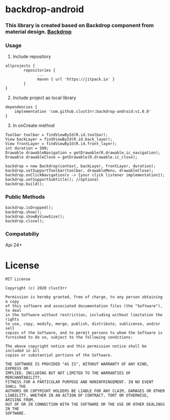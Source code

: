 # backdrop-android

### This library is created based on Backdrop component from material design. [Backdrop](https://material.io/design/components/backdrop.html)

### Usage

1. Include repository
```
allprojects {
		repositories {
			  ...
			  maven { url 'https://jitpack.io' }
		}
}
```
2. Include project as local library
```
dependencies {
    implementation 'com.github.clust3rr:backdrop-android:v1.0.0'
}
```
3. In onCreate method 
```
Toolbar toolbar = findViewById(R.id.toolbar);
View backLayer = findViewById(R.id.back_layer);
View frontLayer = findViewById(R.id.front_layer);
int duration = 500;
Drawable drawableNavigation = getDrawable(R.drawable.ic_navigation);
Drawable drawableClose = getDrawable(R.drawable.ic_close);
 
backdrop = new Backdrop(context, backLayer, frontLayer, duration);
backdrop.setSupportToolbar(toolbar, drawableMenu, drawableClose);
backdrop.onClickNavigation(v -> {your click listener implementation});
backdrop.setSupportSubtitle(); //optional
backdrop.build();
```
### Public Methods
```
backdrop.isDropped();
backdrop.show();
backdrop.showByViewSize();
backdrop.close();
```
### Compatabiliy

Api 24+

# License

```
MIT License

Copyright (c) 2020 clust3rr

Permission is hereby granted, free of charge, to any person obtaining a copy
of this software and associated documentation files (the "Software"), to deal
in the Software without restriction, including without limitation the rights
to use, copy, modify, merge, publish, distribute, sublicense, and/or sell
copies of the Software, and to permit persons to whom the Software is
furnished to do so, subject to the following conditions:

The above copyright notice and this permission notice shall be included in all
copies or substantial portions of the Software.

THE SOFTWARE IS PROVIDED "AS IS", WITHOUT WARRANTY OF ANY KIND, EXPRESS OR
IMPLIED, INCLUDING BUT NOT LIMITED TO THE WARRANTIES OF MERCHANTABILITY,
FITNESS FOR A PARTICULAR PURPOSE AND NONINFRINGEMENT. IN NO EVENT SHALL THE
AUTHORS OR COPYRIGHT HOLDERS BE LIABLE FOR ANY CLAIM, DAMAGES OR OTHER
LIABILITY, WHETHER IN AN ACTION OF CONTRACT, TORT OR OTHERWISE, ARISING FROM,
OUT OF OR IN CONNECTION WITH THE SOFTWARE OR THE USE OR OTHER DEALINGS IN THE
SOFTWARE.
```
